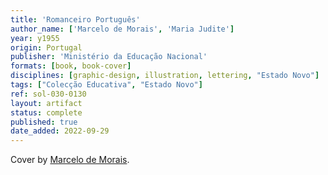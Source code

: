 ```yaml
---
title: 'Romanceiro Português'
author_name: ['Marcelo de Morais', 'Maria Judite']
year: y1955
origin: Portugal
publisher: 'Ministério da Educação Nacional'
formats: [book, book-cover]
disciplines: [graphic-design, illustration, lettering, "Estado Novo"]
tags: ["Colecção Educativa", "Estado Novo"]
ref: sol-030-0130
layout: artifact
status: complete
published: true
date_added: 2022-09-29
---
```

Cover by <a class="text cat-link author" href="/publishers/Marcelo de Morais/">Marcelo de Morais</a>.
